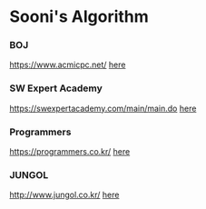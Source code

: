 # Sooni's Algorithm

### BOJ
https://www.acmicpc.net/
<i class="icon-folder-open"></i> [here](https://github.com/soo-ni/Algorithm/blob/master/BOJ/ReadMe.md)

### SW Expert Academy
https://swexpertacademy.com/main/main.do
<i class="icon-folder-open"></i> [here](https://github.com/soo-ni/Algorithm/blob/master/SWexpert/ReadMe.md)

### Programmers
https://programmers.co.kr/
<i class="icon-folder-open"></i> [here](https://github.com/soo-ni/Algorithm/blob/master/Programmers/ReadMe.md)

### JUNGOL
http://www.jungol.co.kr/
<i class="icon-folder-open"></i> [here](https://github.com/soo-ni/Algorithm/blob/master/Jungol/ReadMe.md)
